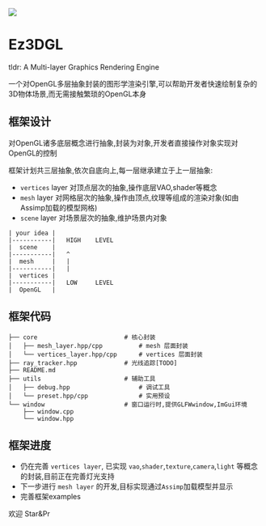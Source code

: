 ![](https://picdl.sunbangyan.cn/2023/10/27/ca57115d66d7836ce70c5f00f9b364ea.png)

# Ez3DGL 

tldr: A Multi-layer Graphics Rendering Engine

一个对OpenGL多层抽象封装的图形学渲染引擎,可以帮助开发者快速绘制复杂的3D物体场景,而无需接触繁琐的OpenGL本身

## 框架设计

对OpenGL诸多底层概念进行抽象,封装为对象,开发者直接操作对象实现对OpenGL的控制

框架计划共三层抽象,依次自底向上,每一层继承建立于上一层抽象:
- `vertices` layer  对顶点层次的抽象,操作底层VAO,shader等概念
- `mesh`     layer  对网格层次的抽象,操作由顶点,纹理等组成的渲染对象(如由Assimp加载的模型网格)
- `scene`    layer  对场景层次的抽象,维护场景内对象

```
| your idea |
|-----------|   HIGH    LEVEL
|  scene    |   
|-----------|   ^
|  mesh     |   |
|-----------|   |
|  vertices |   
|-----------|   LOW     LEVEL
|  OpenGL   |
```

## 框架代码

```
├── core                        # 核心封装
│   ├── mesh_layer.hpp/cpp          # mesh 层面封装
│   └── vertices_layer.hpp/cpp      # vertices 层面封装
├── ray_tracker.hpp             # 光线追踪[TODO]
├── README.md
├── utils                       # 辅助工具
│   ├── debug.hpp                   # 调试工具
│   └── preset.hpp/cpp              # 实用预设
└── window                      # 窗口运行时,提供GLFWwindow,ImGui环境
    ├── window.cpp
    └── window.hpp
```

## 框架进度

- 仍在完善 `vertices layer`, 已实现 `vao`,`shader`,`texture`,`camera`,`light` 等概念的封装,目前正在完善灯光支持
- 下一步进行 `mesh layer` 的开发,目标实现通过`Assimp`加载模型并显示
- 完善框架examples

欢迎 Star&Pr
